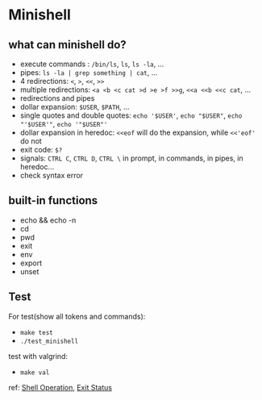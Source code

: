 # Minishell

## what can minishell do?
- execute commands : `/bin/ls`, `ls`, `ls -la`, ...
- pipes: `ls -la | grep something | cat`, ...
- 4 redirections: `<`, `>`, `<<`, `>>`
- multiple redirections: `<a <b <c cat >d >e >f >>g`, `<<a <<b <<c cat`, ...
- redirections and pipes
- dollar expansion: `$USER`, `$PATH`, ...
- single quotes and double quotes: `echo '$USER'`, `echo "$USER"`, `echo "'$USER'"`, `echo '"$USER"'`
- dollar expansion in heredoc: `<<eof` will do the expansion, while `<<'eof'` do not
- exit code: `$?`
- signals: `CTRL C`, `CTRL D`, `CTRL \` in prompt, in commands, in pipes, in heredoc...
- check syntax error

## built-in functions
- echo && echo -n
- cd
- pwd
- exit
- env
- export
- unset

## Test

For test(show all tokens and commands):
- `make test`
- `./test_minishell`

test with valgrind:
- `make val`

ref:
[Shell Operation](https://www.gnu.org/savannah-checkouts/gnu/bash/manual/html_node/Shell-Operation.html), 
[Exit Status](https://www.gnu.org/savannah-checkouts/gnu/bash/manual/html_node/Exit-Status.html)
